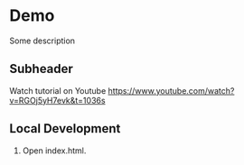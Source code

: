 # Demo 

Some description
## Subheader

Watch tutorial on Youtube https://www.youtube.com/watch?v=RGOj5yH7evk&t=1036s

## Local Development

1. Open index.html.